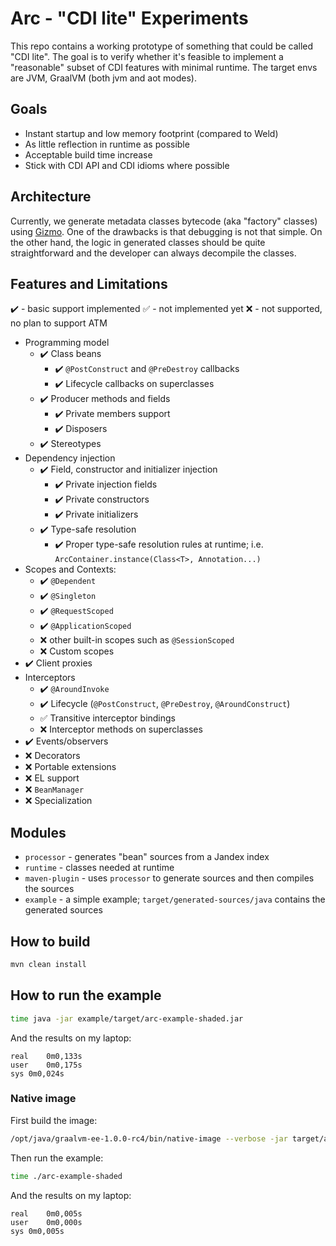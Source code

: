# Arc - "CDI lite" Experiments

This repo contains a working prototype of something that could be called "CDI lite".
The goal is to verify whether it's feasible to implement a "reasonable" subset of CDI features with minimal runtime.
The target envs are JVM, GraalVM (both jvm and aot modes).

## Goals

* Instant startup and low memory footprint (compared to Weld)
* As little reflection in runtime as possible
* Acceptable build time increase
* Stick with CDI API and CDI idioms where possible

## Architecture

Currently, we generate metadata classes bytecode (aka "factory" classes) using [Gizmo](https://github.com/protean-project/shamrock/tree/master/gizmo).
One of the drawbacks is that debugging is not that simple.
On the other hand, the logic in generated classes should be quite straightforward and the developer can always decompile the classes.

## Features and Limitations

:heavy_check_mark: - basic support implemented
:white_check_mark: - not implemented yet
:x: - not supported, no plan to support ATM

* Programming model
  * :heavy_check_mark: Class beans
    * :heavy_check_mark: `@PostConstruct` and `@PreDestroy` callbacks
    * :heavy_check_mark: Lifecycle callbacks on superclasses
  * :heavy_check_mark: Producer methods and fields
    * :heavy_check_mark: Private members support
    * :heavy_check_mark: Disposers
  * :heavy_check_mark: Stereotypes
* Dependency injection
  * :heavy_check_mark: Field, constructor and initializer injection
    * :heavy_check_mark: Private injection fields
    * :heavy_check_mark: Private constructors
    * :heavy_check_mark: Private initializers
  * :heavy_check_mark: Type-safe resolution
    * :heavy_check_mark: Proper type-safe resolution rules at runtime; i.e. `ArcContainer.instance(Class<T>, Annotation...)`
* Scopes and Contexts:
  * :heavy_check_mark: `@Dependent`
  * :heavy_check_mark: `@Singleton`
  * :heavy_check_mark: `@RequestScoped`
  * :heavy_check_mark: `@ApplicationScoped`
  * :x: other built-in scopes such as `@SessionScoped`
  * :x: Custom scopes
* :heavy_check_mark: Client proxies
* Interceptors
  * :heavy_check_mark: `@AroundInvoke`
  * :heavy_check_mark: Lifecycle (`@PostConstruct`, `@PreDestroy`, `@AroundConstruct`)
  * :white_check_mark: Transitive interceptor bindings
  * :x: Interceptor methods on superclasses
* :heavy_check_mark: Events/observers
* :x: Decorators
* :x: Portable extensions
* :x: EL support
* :x: `BeanManager`
* :x: Specialization

## Modules

* `processor` - generates "bean" sources from a Jandex index
* `runtime` - classes needed at runtime
* `maven-plugin` - uses `processor` to generate sources and then compiles the sources
* `example` - a simple example; `target/generated-sources/java` contains the generated sources

## How to build

```bash
mvn clean install
```

## How to run the example

```bash
time java -jar example/target/arc-example-shaded.jar
```
And the results on my laptop:

```
real	0m0,133s
user	0m0,175s
sys	0m0,024s
```

### Native image

First build the image:

```bash
/opt/java/graalvm-ee-1.0.0-rc4/bin/native-image --verbose -jar target/arc-example-shaded.jar
```

Then run the example:

```bash
time ./arc-example-shaded
```

And the results on my laptop:

```
real	0m0,005s
user	0m0,000s
sys	0m0,005s
```
